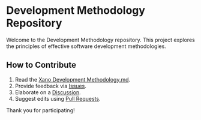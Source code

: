 # Development Methodology Repository

Welcome to the Development Methodology repository. This project explores the principles of effective software development methodologies.

## How to Contribute
1. Read the [Xano Development Methodology.md](https://github.com/gmaison/xdm/blob/a31214b124afaff85b1f37d22ecb7842021e06a9/Xano%20Development%20Methodology.md).
2. Provide feedback via [Issues](https://github.com/gmaison/xdm/issues).
3. Elaborate on a [Discussion](https://github.com/gmaison/xdm/discussions).
4. Suggest edits using [Pull Requests](https://github.com/gmaison/xdm/pulls).

Thank you for participating!
